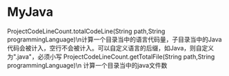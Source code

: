 # MyJava
ProjectCodeLineCount.totalCodeLine(String path,String programmingLanguage)\n计算一个目录当中的语言代码量，子目录当中的Java代码会被计入，空行不会被计入。可以自定义语言的后缀，如Java，则自定义为".java"，必须小写
ProjectCodeLineCount.getTotalFile(String path,String programmingLanguage)\n
计算一个目录当中的java文件数
